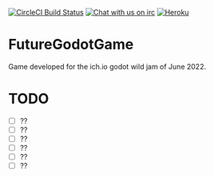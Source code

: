 [![CircleCI Build Status](https://circleci.com/gh/matheusfillipe/FutureGodotGame.svg?style=shield)](https://circleci.com/gh/matheusfillipe/FutureGodotGame)
[![Chat with us on irc](https://img.shields.io/badge/-IRC-gray?logo=gitter)](https://mangle.ga/irc)
[![Heroku](https://heroku-badge.herokuapp.com/?app=futuregodotgame&root=index.php)](https://futuregodotgame.herokuapp.com)

# FutureGodotGame

Game developed for the ich.io godot wild jam of June 2022.


# TODO

- [ ] ??
- [ ] ??
- [ ] ??
- [ ] ??
- [ ] ??
- [ ] ??
